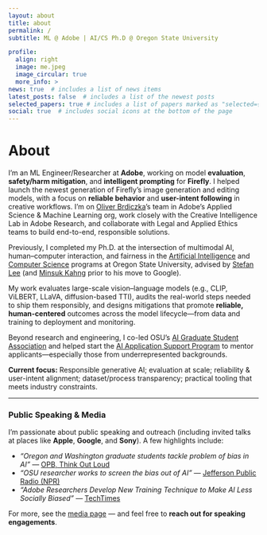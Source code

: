 ```yaml
---
layout: about
title: about
permalink: /
subtitle: ML @ Adobe | AI/CS Ph.D @ Oregon State University

profile:
  align: right
  image: me.jpeg
  image_circular: true
  more_info: >
news: true  # includes a list of news items
latest_posts: false  # includes a list of the newest posts
selected_papers: true # includes a list of papers marked as "selected={true}"
social: true  # includes social icons at the bottom of the page
---
```


# About

I’m an ML Engineer/Researcher at **Adobe**, working on model **evaluation**, **safety/harm mitigation**, and **intelligent prompting** for **Firefly**. I helped launch the newest generation of Firefly’s image generation and editing models, with a focus on **reliable behavior** and **user-intent following** in creative workflows. I’m on [Oliver Brdiczka](https://www.cc.gatech.edu/people/oliver-brdiczka)’s team in Adobe’s Applied Science & Machine Learning org, work closely with the Creative Intelligence Lab in Adobe Research, and collaborate with Legal and Applied Ethics teams to build end-to-end, responsible solutions.

Previously, I completed my Ph.D. at the intersection of multimodal AI, human–computer interaction, and fairness in the [Artificial Intelligence](https://eecs.oregonstate.edu/ai-degree-program) and [Computer Science](https://eecs.oregonstate.edu/academics/graduate/cs) programs at Oregon State University, advised by [Stefan Lee](https://web.engr.oregonstate.edu/~leestef/) (and [Minsuk Kahng](https://minsuk.com/) prior to his move to Google).

My work evaluates large-scale vision–language models (e.g., CLIP, ViLBERT, LLaVA, diffusion-based TTI), audits the real-world steps needed to ship them responsibly, and designs mitigations that promote **reliable, human-centered** outcomes across the model lifecycle—from data and training to deployment and monitoring.

Beyond research and engineering, I co-led OSU’s [AI Graduate Student Association](https://www.aigsa.club/) and helped start the [AI Application Support Program](https://www.aigsa.club/aiasp/) to mentor applicants—especially those from underrepresented backgrounds.

**Current focus:** Responsible generative AI; evaluation at scale; reliability & user-intent alignment; dataset/process transparency; practical tooling that meets industry constraints.

---

### Public Speaking & Media

I’m passionate about public speaking and outreach (including invited talks at places like **Apple**, **Google**, and **Sony**). A few highlights include:

- *“Oregon and Washington graduate students tackle problem of bias in AI”* — [OPB, Think Out Loud](https://www.opb.org/article/2024/07/19/think-out-loud-oregon-washington-graduate-students-tackle-problem-bias-ai/)
- *“OSU researcher works to screen the bias out of AI”* — [Jefferson Public Radio (NPR)](https://www.ijpr.org/show/the-jefferson-exchange/2024-07-12/mon-9-am-osu-researcher-works-to-screen-the-bias-out-of-ai)
- *“Adobe Researchers Develop New Training Technique to Make AI Less Socially Biased”* — [TechTimes](https://www.techtimes.com/articles/306065/20240626/adobe-researchers-develop-new-training-technique-make-ai-less-socially.htm)

For more, see the [media page](/media) — and feel free to **reach out for speaking engagements**.
